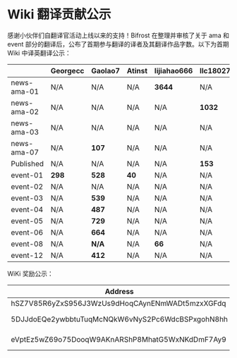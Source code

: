 # Wiki 翻译贡献公示

感谢小伙伴们自翻译官活动上线以来的支持！Bifrost 在整理并审核了关于 ama 和 event 部分的翻译后，公布了首期参与翻译的译者及其翻译作品字数。以下为首期 Wiki 中译英翻译公示：

|     | Georgecc  | Gaolao7  | Atinst  | lijiahao666  | llc18027  | TROY.MAO  |
|  ----  | ----  | ----  | ----  | ----  | ----  | ----  |
| news-ama-01  | N/A | N/A | N/A | **3644** | N/A | N/A |
| news-ama-02  | N/A | N/A | N/A | N/A | **1032** | N/A |
| news-ama-03  | N/A | N/A | N/A | N/A | N/A | **117** |
| news-ama-07  | N/A | **107** | N/A | N/A | N/A | N/A |
| Published  | N/A | N/A | N/A | N/A | **153** | N/A |
| event-01  | **298** | **528** | **40** | N/A | N/A | N/A |
| event-02  | N/A | N/A | N/A | N/A | N/A | **87** |
| event-03  | N/A | **539** | N/A | N/A | N/A | N/A |
| event-04  | N/A | **487** | N/A | N/A | N/A | N/A |
| event-05  | N/A | **729** | N/A | N/A | N/A | N/A |
| event-06  | N/A | **664** | N/A | N/A | N/A | N/A |
| event-08  | N/A | **N/A** | N/A | **66** | N/A | N/A |
| event-12  | N/A | **412** | N/A | N/A | N/A | N/A |

WiKi 奖励公示：

|  Address   | Rewards  |
|  ----  | ----  |
| hSZ7V85R6yZxS956J3WzUs9dHoqCAynENmWADt5mzxXGFdq  | 0.4 BNC |
| 5DJJdoEQe2ywbbtuTuqMcNQkW6vNyS2Pc6WdcBSPxgohN8hh  | 37.1 BNC |
| eVptEz5wZ69o75DooqW9AKnARShP8MhatG5WxNKdDmF7Ay9  | 11.85 BNC |

